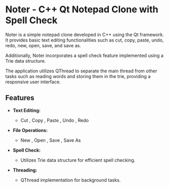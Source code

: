 # Noter - C++ Qt Notepad Clone with Spell Check

Noter is a simple notepad clone developed in C++ using the Qt framework. It provides basic text editing functionalities such as cut, copy, paste, undo, redo, new, open, save, and save as.

Additionally, Noter incorporates a spell check feature implemented using a Trie data structure.

The application utilizes QThread to separate the main thread from other tasks such as reading words and storing them in the trie, 
providing a responsive user interface.

## Features

- **Text Editing:**
  - Cut , Copy , Paste , Undo , Redo

- **File Operations:**
  - New , Open , Save , Save As

- **Spell Check:**
  - Utilizes Trie data structure for efficient spell checking.

- **Threading:**
  - QThread implementation for background tasks.

